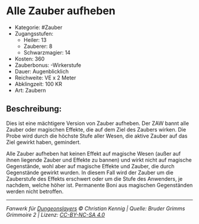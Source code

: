 # Alle Zauber aufheben

- Kategorie: #Zauber
- Zugangsstufen:
  - Heiler: 13
  - Zauberer: 8
  - Schwarzmagier: 14
- Kosten: 360
- Zauberbonus: -Wirkerstufe
- Dauer: Augenblicklich
- Reichweite: VE x 2 Meter
- Abklingzeit: 100 KR
- Art: Zaubern

## Beschreibung:

Dies ist eine mächtigere Version von Zauber aufheben. Der ZAW bannt alle Zauber oder magischen Effekte, die auf dem Ziel des Zaubers wirken. Die Probe wird durch die höchste Stufe aller Wesen, die aktive Zauber auf das Ziel gewirkt haben, gemindert.

Alle Zauber aufheben hat keinen Effekt auf magische Wesen (außer auf ihnen liegende Zauber und Effekte zu bannen) und wirkt nicht auf magische Gegenstände, wohl aber auf magische Effekte und Zauber, die durch Gegenstände gewirkt wurden. In diesem Fall wird der Zauber um die Zauberstufe des Effekts erschwert oder um die Stufe des Anwenders, je nachdem, welche höher ist. Permanente Boni aus magischen Gegenständen werden nicht betroffen.

---

_Fanwerk für [Dungeonslayers](https://www.dungeonslayers.net/) © Christian Kennig | Quelle: Bruder Grimms Grimmoire 2 | Lizenz: [CC-BY-NC-SA 4.0](https://creativecommons.org/licenses/by-nc-sa/4.0/deed.de)_
